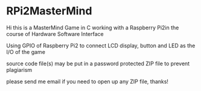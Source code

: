 # RPi2MasterMind

Hi this is a MasterMind Game in C working with a Raspberry Pi2in the course of Hardware Software Interface

Using GPIO of Raspberry Pi2 to connect LCD display, button and LED as the I/O of the game

source code file(s) may be put in a password protected ZIP file to prevent plagiarism

please send me email if you need to open up any ZIP file, thanks!
